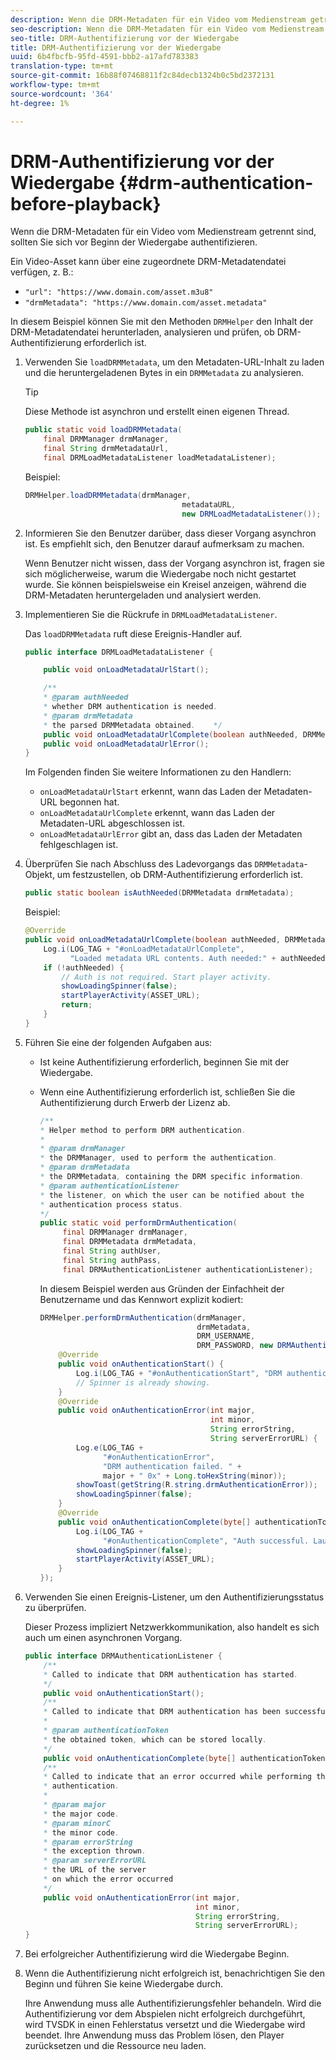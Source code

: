 ```yaml
---
description: Wenn die DRM-Metadaten für ein Video vom Medienstream getrennt sind, sollten Sie sich vor Beginn der Wiedergabe authentifizieren.
seo-description: Wenn die DRM-Metadaten für ein Video vom Medienstream getrennt sind, sollten Sie sich vor Beginn der Wiedergabe authentifizieren.
seo-title: DRM-Authentifizierung vor der Wiedergabe
title: DRM-Authentifizierung vor der Wiedergabe
uuid: 6b4fbcfb-95fd-4591-bbb2-a17afd783383
translation-type: tm+mt
source-git-commit: 16b88f07468811f2c84decb1324b0c5bd2372131
workflow-type: tm+mt
source-wordcount: '364'
ht-degree: 1%

---
```



# DRM-Authentifizierung vor der Wiedergabe {#drm-authentication-before-playback}

Wenn die DRM-Metadaten für ein Video vom Medienstream getrennt sind, sollten Sie sich vor Beginn der Wiedergabe authentifizieren.

Ein Video-Asset kann über eine zugeordnete DRM-Metadatendatei verfügen, z. B.:

* `"url": "https://www.domain.com/asset.m3u8"`
* `"drmMetadata": "https://www.domain.com/asset.metadata"`

In diesem Beispiel können Sie mit den Methoden `DRMHelper` den Inhalt der DRM-Metadatendatei herunterladen, analysieren und prüfen, ob DRM-Authentifizierung erforderlich ist.

1. Verwenden Sie `loadDRMMetadata`, um den Metadaten-URL-Inhalt zu laden und die heruntergeladenen Bytes in ein `DRMMetadata` zu analysieren.

   >[!TIP]
   >
   >Diese Methode ist asynchron und erstellt einen eigenen Thread.

   ```java
   public static void loadDRMMetadata( 
       final DRMManager drmManager, 
       final String drmMetadataUrl,  
       final DRMLoadMetadataListener loadMetadataListener); 
   ```

   Beispiel:

   ```java
   DRMHelper.loadDRMMetadata(drmManager,  
                                      metadataURL,  
                                      new DRMLoadMetadataListener());
   ```

1. Informieren Sie den Benutzer darüber, dass dieser Vorgang asynchron ist. Es empfiehlt sich, den Benutzer darauf aufmerksam zu machen.

   Wenn Benutzer nicht wissen, dass der Vorgang asynchron ist, fragen sie sich möglicherweise, warum die Wiedergabe noch nicht gestartet wurde. Sie können beispielsweise ein Kreisel anzeigen, während die DRM-Metadaten heruntergeladen und analysiert werden.

1. Implementieren Sie die Rückrufe in `DRMLoadMetadataListener`.

   Das `loadDRMMetadata` ruft diese Ereignis-Handler auf.

   ```java
   public interface DRMLoadMetadataListener { 
   
       public void onLoadMetadataUrlStart(); 
   
       /** 
       * @param authNeeded 
       * whether DRM authentication is needed. 
       * @param drmMetadata 
       * the parsed DRMMetadata obtained.    */ 
       public void onLoadMetadataUrlComplete(boolean authNeeded, DRMMetadata drmMetadata); 
       public void onLoadMetadataUrlError(); 
   } 
   ```

   Im Folgenden finden Sie weitere Informationen zu den Handlern:

   * `onLoadMetadataUrlStart` erkennt, wann das Laden der Metadaten-URL begonnen hat.
   * `onLoadMetadataUrlComplete` erkennt, wann das Laden der Metadaten-URL abgeschlossen ist.
   * `onLoadMetadataUrlError` gibt an, dass das Laden der Metadaten fehlgeschlagen ist.

1. Überprüfen Sie nach Abschluss des Ladevorgangs das `DRMMetadata`-Objekt, um festzustellen, ob DRM-Authentifizierung erforderlich ist.

   ```java
   public static boolean isAuthNeeded(DRMMetadata drmMetadata);
   ```

   Beispiel:

   ```java
   @Override 
   public void onLoadMetadataUrlComplete(boolean authNeeded, DRMMetadata drmMetadata) {  
       Log.i(LOG_TAG + "#onLoadMetadataUrlComplete",  
             "Loaded metadata URL contents. Auth needed:" + authNeeded + "."); 
       if (!authNeeded) { 
           // Auth is not required. Start player activity.     
           showLoadingSpinner(false);     
           startPlayerActivity(ASSET_URL); 
           return; 
       } 
   } 
   ```

1. Führen Sie eine der folgenden Aufgaben aus:

   * Ist keine Authentifizierung erforderlich, beginnen Sie mit der Wiedergabe.
   * Wenn eine Authentifizierung erforderlich ist, schließen Sie die Authentifizierung durch Erwerb der Lizenz ab.

      ```java
      /** 
      * Helper method to perform DRM authentication. 
      * 
      * @param drmManager 
      * the DRMManager, used to perform the authentication. 
      * @param drmMetadata 
      * the DRMMetadata, containing the DRM specific information. 
      * @param authenticationListener 
      * the listener, on which the user can be notified about the 
      * authentication process status. 
      */ 
      public static void performDrmAuthentication( 
           final DRMManager drmManager,  
           final DRMMetadata drmMetadata, 
           final String authUser,  
           final String authPass,  
           final DRMAuthenticationListener authenticationListener);
      ```

      In diesem Beispiel werden aus Gründen der Einfachheit der Benutzername und das Kennwort explizit kodiert:

      ```java
      DRMHelper.performDrmAuthentication(drmManager,  
                                         drmMetadata,  
                                         DRM_USERNAME,  
                                         DRM_PASSWORD, new DRMAuthenticationListener() { 
          @Override 
          public void onAuthenticationStart() { 
              Log.i(LOG_TAG + "#onAuthenticationStart", "DRM authentication started."); 
              // Spinner is already showing. 
          } 
          @Override 
          public void onAuthenticationError(int major,  
                                            int minor,  
                                            String errorString,  
                                            String serverErrorURL) { 
              Log.e(LOG_TAG +  
                    "#onAuthenticationError",  
                    "DRM authentication failed. " +  
                    major + " 0x" + Long.toHexString(minor)); 
              showToast(getString(R.string.drmAuthenticationError));   
              showLoadingSpinner(false); 
          } 
          @Override 
          public void onAuthenticationComplete(byte[] authenticationToken) { 
              Log.i(LOG_TAG +  
                    "#onAuthenticationComplete", "Auth successful. Launching content."); 
              showLoadingSpinner(false); 
              startPlayerActivity(ASSET_URL); 
          } 
      }); 
      ```

1. Verwenden Sie einen Ereignis-Listener, um den Authentifizierungsstatus zu überprüfen.

   Dieser Prozess impliziert Netzwerkkommunikation, also handelt es sich auch um einen asynchronen Vorgang.

   ```java
   public interface DRMAuthenticationListener { 
       /** 
       * Called to indicate that DRM authentication has started. 
       */ 
       public void onAuthenticationStart(); 
       /** 
       * Called to indicate that DRM authentication has been successful. 
       * 
       * @param authenticationToken 
       * the obtained token, which can be stored locally. 
       */ 
       public void onAuthenticationComplete(byte[] authenticationToken); 
       /** 
       * Called to indicate that an error occurred while performing the DRM 
       * authentication. 
       * 
       * @param major 
       * the major code. 
       * @param minorC 
       * the minor code. 
       * @param errorString 
       * the exception thrown. 
       * @param serverErrorURL 
       * the URL of the server  
       * on which the error occurred 
       */ 
       public void onAuthenticationError(int major,  
                                         int minor,  
                                         String errorString,  
                                         String serverErrorURL); 
   } 
   ```

1. Bei erfolgreicher Authentifizierung wird die Wiedergabe Beginn.
1. Wenn die Authentifizierung nicht erfolgreich ist, benachrichtigen Sie den Beginn und führen Sie keine Wiedergabe durch.

   Ihre Anwendung muss alle Authentifizierungsfehler behandeln. Wird die Authentifizierung vor dem Abspielen nicht erfolgreich durchgeführt, wird TVSDK in einen Fehlerstatus versetzt und die Wiedergabe wird beendet. Ihre Anwendung muss das Problem lösen, den Player zurücksetzen und die Ressource neu laden.
